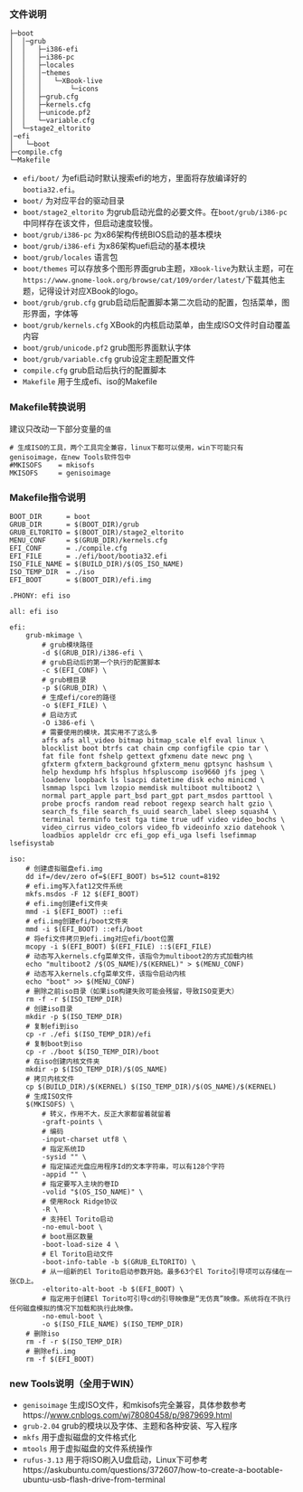 ### 文件说明
```
├─boot
│  │─grub
│  │   ├─i386-efi
│  │   ├─i386-pc
│  │   ├─locales
│  │   │─themes
│  │   │   └─XBook-live
│  │   │       └─icons
│  │   ├─grub.cfg
│  │   ├─kernels.cfg
│  │   ├─unicode.pf2
│  │   └─variable.cfg
│  └─stage2_eltorito
│─efi
│   └─boot
├─compile.cfg
└─Makefile
```
* `efi/boot/` 为efi启动时默认搜索efi的地方，里面将存放编译好的 `bootia32.efi`。
* `boot/` 为对应平台的驱动目录
* `boot/stage2_eltorito` 为grub启动光盘的必要文件。在`boot/grub/i386-pc`中同样存在该文件，但启动速度较慢。
* `boot/grub/i386-pc` 为x86架构传统BIOS启动的基本模块
* `boot/grub/i386-efi` 为x86架构uefi启动的基本模块
* `boot/grub/locales` 语言包
* `boot/themes` 可以存放多个图形界面grub主题，`XBook-live`为默认主题，可在`https://www.gnome-look.org/browse/cat/109/order/latest/`下载其他主题，记得设计对应XBook的logo。
* `boot/grub/grub.cfg` grub启动后配置脚本第二次启动的配置，包括菜单，图形界面，字体等
* `boot/grub/kernels.cfg` XBook的内核启动菜单，由生成ISO文件时自动覆盖内容
* `boot/grub/unicode.pf2` grub图形界面默认字体
* `boot/grub/variable.cfg` grub设定主题配置文件
* `compile.cfg` grub启动后执行的配置脚本
* `Makefile` 用于生成efi、iso的Makefile

### Makefile转换说明
建议只改动一下部分变量的`值`
```
# 生成ISO的工具，两个工具完全兼容，linux下都可以使用，win下可能只有genisoimage，在new Tools软件包中
#MKISOFS    = mkisofs
MKISOFS     = genisoimage
```

### Makefile指令说明
```
BOOT_DIR      = boot
GRUB_DIR      = $(BOOT_DIR)/grub
GRUB_ELTORITO = $(BOOT_DIR)/stage2_eltorito
MENU_CONF     = $(GRUB_DIR)/kernels.cfg
EFI_CONF      = ./compile.cfg
EFI_FILE      = ./efi/boot/bootia32.efi
ISO_FILE_NAME = $(BUILD_DIR)/$(OS_ISO_NAME)
ISO_TEMP_DIR  = ./iso
EFI_BOOT      = $(BOOT_DIR)/efi.img

.PHONY: efi iso

all: efi iso

efi:
	grub-mkimage \
        # grub模块路径
		-d $(GRUB_DIR)/i386-efi \
        # grub启动后的第一个执行的配置脚本
		-c $(EFI_CONF) \
        # grub根目录
		-p $(GRUB_DIR) \
        # 生成efi/core的路径
		-o $(EFI_FILE) \
        # 启动方式
		-O i386-efi \
        # 需要使用的模块，其实用不了这么多
		affs afs all_video bitmap bitmap_scale elf eval linux \
		blocklist boot btrfs cat chain cmp configfile cpio tar \
		fat file font fshelp gettext gfxmenu date newc png \
		gfxterm gfxterm_background gfxterm_menu gptsync hashsum \
		help hexdump hfs hfsplus hfspluscomp iso9660 jfs jpeg \
		loadenv loopback ls lsacpi datetime disk echo minicmd \
		lsmmap lspci lvm lzopio memdisk multiboot multiboot2 \
		normal part_apple part_bsd part_gpt part_msdos parttool \
		probe procfs random read reboot regexp search halt gzio \
		search_fs_file search_fs_uuid search_label sleep squash4 \
		terminal terminfo test tga time true udf video video_bochs \
		video_cirrus video_colors video_fb videoinfo xzio datehook \
		loadbios appleldr crc efi_gop efi_uga lsefi lsefimmap lsefisystab

iso:
    # 创建虚拟磁盘efi.img
	dd if=/dev/zero of=$(EFI_BOOT) bs=512 count=8192
    # efi.img写入fat12文件系统
	mkfs.msdos -F 12 $(EFI_BOOT)
    # efi.img创建efi文件夹
	mmd -i $(EFI_BOOT) ::efi
    # efi.img创建efi/boot文件夹
	mmd -i $(EFI_BOOT) ::efi/boot
    # 将efi文件拷贝到efi.img对应efi/boot位置
	mcopy -i $(EFI_BOOT) $(EFI_FILE) ::$(EFI_FILE)
    # 动态写入kernels.cfg菜单文件，该指令为multiboot2的方式加载内核
	echo "multiboot2 /$(OS_NAME)/$(KERNEL)" > $(MENU_CONF)
    # 动态写入kernels.cfg菜单文件，该指令启动内核
	echo "boot" >> $(MENU_CONF)
    # 删除之前iso目录（如果iso构建失败可能会残留，导致ISO变更大）
	rm -f -r $(ISO_TEMP_DIR)
    # 创建iso目录
	mkdir -p $(ISO_TEMP_DIR)
    # 复制efi到iso
	cp -r ./efi $(ISO_TEMP_DIR)/efi
    # 复制boot到iso
	cp -r ./boot $(ISO_TEMP_DIR)/boot
    # 在iso创建内核文件夹
	mkdir -p $(ISO_TEMP_DIR)/$(OS_NAME)
    # 拷贝内核文件
	cp $(BUILD_DIR)/$(KERNEL) $(ISO_TEMP_DIR)/$(OS_NAME)/$(KERNEL)
    # 生成ISO文件
	$(MKISOFS) \
        # 转义，作用不大，反正大家都留着就留着
		-graft-points \
        # 编码
		-input-charset utf8 \
        # 指定系统ID
		-sysid "" \
        # 指定描述光盘应用程序Id的文本字符串，可以有128个字符
		-appid "" \
        # 指定要写入主块的卷ID
		-volid "$(OS_ISO_NAME)" \
        # 使用Rock Ridge协议
		-R \
        # 支持El Torito启动
		-no-emul-boot \
        # boot扇区数量
		-boot-load-size 4 \
        # El Torito启动文件
		-boot-info-table -b $(GRUB_ELTORITO) \
        # 从一组新的El Torito启动参数开始。最多63个El Torito引导项可以存储在一张CD上。
		-eltorito-alt-boot -b $(EFI_BOOT) \
        # 指定用于创建El Torito可引导cd的引导映像是“无仿真”映像。系统将在不执行任何磁盘模拟的情况下加载和执行此映像。
		-no-emul-boot \
        -o $(ISO_FILE_NAME) $(ISO_TEMP_DIR)
    # 删除iso
	rm -f -r $(ISO_TEMP_DIR)
    # 删除efi.img
	rm -f $(EFI_BOOT)
```

### new Tools说明（全用于WIN）
* `genisoimage` 生成ISO文件，和mkisofs完全兼容，具体参数参考https://www.cnblogs.com/wj78080458/p/9879699.html
* `grub-2.04` grub的模块以及字体、主题和各种安装、写入程序
* `mkfs` 用于虚拟磁盘的文件格式化
* `mtools` 用于虚拟磁盘的文件系统操作
* `rufus-3.13` 用于将ISO刷入U盘启动，Linux下可参考https://askubuntu.com/questions/372607/how-to-create-a-bootable-ubuntu-usb-flash-drive-from-terminal